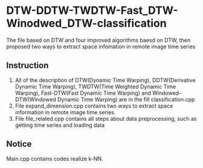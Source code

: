 # DTW-DDTW-TWDTW-Fast_DTW-Winodwed_DTW-classification
The file based on DTW and four improved algorithms baesd on DTW, then proposed two ways to extract space infomation in  remote image time series
## Instruction
1. All of the description of DTW(Dynamic Time Warping), DDTW(Derivative Dynamic Time Warping), TWDTW(Time Weighted Dynamic Time Warping), Fast-DTW(Fast Dynamic Time Warping) and Windowed-DTW(Windowed Dynamic Time Warping) are in the fill classification.cpp
2. File expand_dimension.cpp contains two ways to extract space information in remote image time series.
3. File file_related.cpp contains all steps about data preprocessing, such as getting time series and loading data

## Notice
Main.cpp contains codes realize k-NN.
